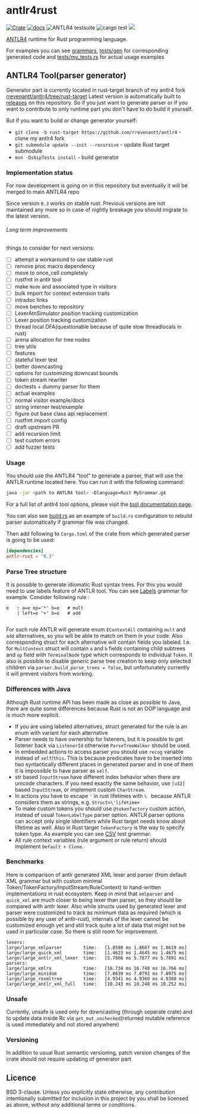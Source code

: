 # antlr4rust
[![Crate](https://flat.badgen.net/crates/v/antlr-rust)](https://crates.io/crates/antlr_rust/0.2.0)
[![docs](https://flat.badgen.net/badge/docs.rs/v0.2.0)](https://docs.rs/antlr-rust/0.2.0)
![ANTLR4 testsuite](https://github.com/rrevenantt/antlr4rust/workflows/ANTLR4%20testsuite/badge.svg?event=push)
![cargo test](https://github.com/rrevenantt/antlr4rust/workflows/cargo%20test/badge.svg)
[![](https://tokei.rs/b1/github/rrevenantt/antlr4rust)](https://github.com/rrevenantt/antlr4rust)

[ANTLR4](https://github.com/antlr/antlr4) runtime for Rust programming language.

For examples you can see [grammars](grammars), [tests/gen](tests/gen) for corresponding generated code 
and [tests/my_tests.rs](tests/my_test.rs) for actual usage examples

## ANTLR4 Tool(parser generator)

Generator part is currently located in rust-target branch of my antlr4 fork [rrevenantt/antlr4/tree/rust-target](https://github.com/rrevenantt/antlr4/tree/rust-target)
Latest version is automatically built to [releases](https://github.com/rrevenantt/antlr4rust/releases) on this repository.
So if you just want to generate parser 
or if you want to contribute to only runtime part you don't have to do build it yourself. 

But if you want to build or change generator yourself:
* `git clone -b rust-target https://github.com/rrevenantt/antlr4` - clone my antlr4 fork  
* `git submodule update --init --recursive` - update Rust target submodule
* `mvn -DskipTests install` - build generator

### Implementation status

For now development is going on in this repository 
but eventually it will be merged to main ANTLR4 repo

Since version `0.3` works on stable rust.
Previous versions are not maintained any more 
so in case of nightly breakage you should migrate to the latest version. 

###### Long term improvements

things to consider for next versions:
- [ ] attempt a workaround to use stable rust
- [ ] remove proc macro dependency
- [ ] move to once_cell completely
- [ ] rustfmt in antlr tool
- [ ] make `Node` and associated type in visitors
- [ ] bulk import for context extension traits
- [ ] intradoc links
- [ ] move benches to repository
- [ ] LexerAtnSimulator position tracking customization
- [ ] Lexer position tracking customization
- [ ] thread local DFA(questionable because of quite slow threadlocals in rust)
- [ ] arena allocation for tree nodes
- [ ] tree utils
- [ ] features
- [ ] stateful lexer test
- [ ] better downcasting
- [ ] options for customizing downcast bounds
- [ ] token stream rewriter
- [ ] doctests + dummy parser for them
- [ ] actual examples
- [ ] normal visitor example/docs
- [ ] string interner test/example 
- [ ] figure out base class api replacement
- [ ] rustfmt import config
- [ ] draft upstream PR
- [ ] add recursion limit
- [ ] test custom errors
- [ ] add fuzzer tests 

### Usage

You should use the ANTLR4 "tool" to generate a parser, that will use the ANTLR 
runtime located here. You can run it with the following command:
```bash
java -jar <path to ANTLR4 tool> -Dlanguage=Rust MyGrammar.g4
```
For a full list of antlr4 tool options, please visit the 
[tool documentation page](https://github.com/antlr/antlr4/blob/master/doc/tool-options.md).

You can also see [build.rs](build.rs) as an example of `build.rs` configuration 
to rebuild parser automatically if grammar file was changed.

Then add following to `Cargo.toml` of the crate from which generated parser 
is going to be used:
```toml 
[dependencies]
antlr-rust = "0.3"
```
 
### Parse Tree structure

It is possible to generate idiomatic Rust syntax trees. For this you would need to use labels feature of ANTLR tool.
You can see [Labels](grammars/Labels.g4) grammar for example.
Consider following rule :
```text
e   : a=e op='*' b=e   # mult
    | left=e '+' b=e   # add
		 
```
For such rule ANTLR will generate enum `EContextAll` containing `mult` and `add` alternatives, 
so you will be able to match on them in your code. 
Also corresponding struct for each alternative will contain fields you labeled. 
I.e. for `MultContext` struct will contain `a` and `b` fields containing child subtrees and 
`op` field with `TerminalNode` type which corresponds to individual `Token`.
It also is possible to disable generic parse tree creation to keep only selected children via
`parser.build_parse_trees = false`, but unfortunately currently it will prevent visitors from working. 
  
### Differences with Java
Although Rust runtime API has been made as close as possible to Java, 
there are quite some differences because Rust is not an OOP language and is much more explicit. 

 - If you are using labeled alternatives, 
 struct generated for the rule is an enum with variant for each alternative
 - Parser needs to have ownership for listeners, but it is possible to get listener back via `ListenerId`
 otherwise `ParseTreeWalker` should be used.
 - In embedded actions to access parser you should use `recog` variable instead of `self`/`this`. 
 This is because predicates have to be inserted into two syntactically different places in generated parser 
 and in one of them it is impossible to have parser as `self`.
 - str based `InputStream` have different index behavior when there are unicode characters. 
 If you need exactly the same behavior, use `[u32]` based `InputStream`, or implement custom `CharStream`.
 - In actions you have to escape `'` in rust lifetimes with `\ ` because ANTLR considers them as strings, e.g. `Struct<\'lifetime>`
 - To make custom tokens you should use `@tokenfactory` custom action, instead of usual `TokenLabelType` parser option.
 ANTLR parser options can accept only single identifiers while Rust target needs know about lifetime as well. 
 Also in Rust target `TokenFactory` is the way to specify token type. As example you can see [CSV](grammars/CSV.g4) test grammar.
 - All rule context variables (rule argument or rule return) should implement `Default + Clone`.
 
### Benchmarks
Here is comparison of antlr generated XML lexer and parser
(from default XML grammar but with custom minimal Token/TokenFactory/InputStream/RuleContext) to hand-written implementations in rust ecosystem.
Keep in mind that `xmlparser` and `quick_xml` are much closer to being lexer than parser, so they should be compared with antlr lexer.
Also while structs used by generated lexer and parser were customized to track as minimum data as required 
(which is possible by any user of antlr-rust), 
internals of the lexer cannot be customized enough yet and still track quite a lot of data that might not be used in particular case. 
So there is still room for improvement.
```text
lexers:
large/large_xmlparser        time:   [1.8598 ms 1.8607 ms 1.8619 ms]                                   
large/large_quick_xml        time:   [1.4623 ms 1.4645 ms 1.4675 ms]                                   
large/large_antlr_xml_lexer  time:   [5.7866 ms 5.7877 ms 5.7891 ms]
parsers:
large/large_xmlrs            time:   [16.734 ms 16.748 ms 16.766 ms]
large/large_minidom          time:   [7.0639 ms 7.0792 ms 7.0975 ms]                                
large/large_roxmltree        time:   [4.9341 ms 4.9360 ms 4.9380 ms]                                   
large/large_antlr_xml_full   time:   [10.243 ms 10.248 ms 10.252 ms]                                  
```

### Unsafe
Currently, unsafe is used only for downcasting (through separate crate) 
and to update data inside Rc via `get_mut_unchecked`(returned mutable reference is used immediately and not stored anywhere)

### Versioning
In addition to usual Rust semantic versioning, 
patch version changes of the crate should not require updating of generator part 
  
## Licence

BSD 3-clause. 
Unless you explicitly state otherwise, 
any contribution intentionally submitted for inclusion in this project by you
shall be licensed as above, without any additional terms or conditions.

